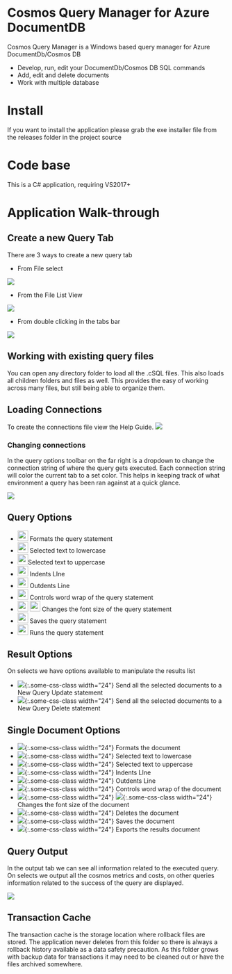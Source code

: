 
# Cosmos Query Manager for Azure DocumentDB

Cosmos Query Manager is a Windows based query manager for Azure DocumentDb/Cosmos DB

* Develop, run, edit your DocumentDb/Cosmos DB SQL commands
* Add, edit and delete documents
* Work with multiple database

# Install

If you want to install the application please grab the exe installer file from the releases folder in the project source

# Code base

This is a C# application, requiring VS2017+

# Application Walk-through


## Create a new Query Tab
There are 3 ways to create a new query tab
- From File select

![](/Content/CMNewQueryFile.png)
- From the File List View

![](/Content/CMNewQueryFileList.png)
- From double clicking in the tabs bar

![](/Content/CMNewQueryDoubleClickTabs.png)


## Working with existing query files
You can open any directory folder to load all the .cSQL files. This also loads all children folders and files as well. This provides the easy of working across many files, but still being able to organize them.

## Loading Connections
To create the connections file view the Help Guide.
![](/Content/CosmosManagerConnect.jpg)

### Changing connections
In the query options toolbar on the far right is a dropdown to change the connection string of where the query gets executed. Each connection string will color the current tab to a set color. This helps in keeping track of what environment a query has been ran against at a quick glance.

![](/Content/CMConnectionChange.png)


## Query Options

- <img src="Content/json.png" width="24"> Formats the query statement
- <img src="Content/text_lowercase.png" width="24"> Selected text to lowercase
- <img src="Content/text_uppercase.png" width="24">Selected text to uppercase
- <img src="Content/text_indent.png" width="24"> Indents LIne
- <img src="Content/text_indent_remove.png" width="24"> Outdents Line
- <img src="Content/refresh.png" width="24"> Controls word wrap of the query statement
- <img src="Content/format_font_size_less.png" width="24"> <img src="Content/format_font_size_more.png" width="24"> Changes the font size of the query statement
- <img src="Content/3floppy-unmount-icon.png" width="24"> Saves the query statement
- <img src="Content/Start-icon.png" width="24"> Runs the query statement

## Result Options
On selects we have options available to manipulate the results list

- ![](/Content/refresh.png){:.some-css-class width="24"} Send all the selected documents to a New Query Update statement
- ![](/Content/documents_delete.png){:.some-css-class width="24"} Send all the selected documents to a New Query Delete statement


## Single Document Options

- ![](/Content/json.png){:.some-css-class width="24"} Formats the document
- ![](/Content/text_lowercase.png){:.some-css-class width="24"} Selected text to lowercase
- ![](/Content/text_uppercase.png){:.some-css-class width="24"} Selected text to uppercase
- ![](/Content/text_indent.png){:.some-css-class width="24"} Indents LIne
- ![](/Content/text_indent_remove.png){:.some-css-class width="24"} Outdents Line
- ![](/Content/refresh.png){:.some-css-class width="24"} Controls word wrap of the document
- ![](/Content/format_font_size_less.png){:.some-css-class width="24"} ![](/Content/format_font_size_more.png){:.some-css-class width="24"} Changes the font size of the document
- ![](/Content/Delete-file-icon.png){:.some-css-class width="24"} Deletes the document
- ![](/Content/3floppy-unmount-icon.png){:.some-css-class width="24"} Saves the document
- ![](/Content/Downloads-icon.png){:.some-css-class width="24"} Exports the results document

## Query Output
In the output tab we can see all information related to the executed query. On selects we output all the cosmos metrics and costs, on other queries information related to the success of the query are displayed.

![](/Content/CMQueryOutput.png)

## Transaction Cache
The transaction cache is the storage location where rollback files are stored. The application never deletes from this folder so there is always a rollback 
history available as a data safety precaution. As this folder grows with backup data for transactions it may need to be cleaned out or have the files archived somewhere.
